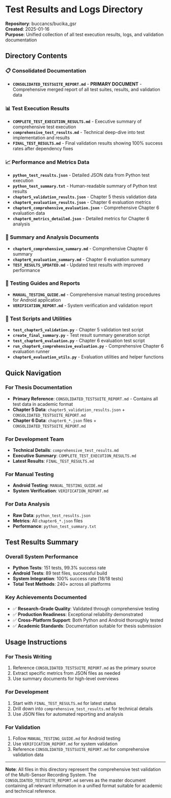 # Test Results and Logs Directory

**Repository**: buccancs/bucika_gsr  
**Created**: 2025-01-16  
**Purpose**: Unified collection of all test execution results, logs, and validation documentation

## Directory Contents

### 📋 Consolidated Documentation
- **`CONSOLIDATED_TESTSUITE_REPORT.md`** - **PRIMARY DOCUMENT** - Comprehensive merged report of all test suites, results, and validation data

### 📊 Test Execution Results
- **`COMPLETE_TEST_EXECUTION_RESULTS.md`** - Executive summary of comprehensive test execution
- **`comprehensive_test_results.md`** - Technical deep-dive into test implementation and results
- **`FINAL_TEST_RESULTS.md`** - Final validation results showing 100% success rates after dependency fixes

### 📈 Performance and Metrics Data
- **`python_test_results.json`** - Detailed JSON data from Python test execution
- **`python_test_summary.txt`** - Human-readable summary of Python test results
- **`chapter5_validation_results.json`** - Chapter 5 thesis validation data
- **`chapter6_evaluation_results.json`** - Chapter 6 evaluation metrics
- **`chapter6_comprehensive_evaluation.json`** - Comprehensive Chapter 6 evaluation data
- **`chapter6_metrics_detailed.json`** - Detailed metrics for Chapter 6 analysis

### 📑 Summary and Analysis Documents
- **`chapter6_comprehensive_summary.md`** - Comprehensive Chapter 6 summary
- **`chapter6_evaluation_summary.md`** - Chapter 6 evaluation summary
- **`TEST_RESULTS_UPDATED.md`** - Updated test results with improved performance

### 🧪 Testing Guides and Reports
- **`MANUAL_TESTING_GUIDE.md`** - Comprehensive manual testing procedures for Android application
- **`VERIFICATION_REPORT.md`** - System verification and validation report

### 🔬 Test Scripts and Utilities
- **`test_chapter5_validation.py`** - Chapter 5 validation test script
- **`create_final_summary.py`** - Test result summary generation script
- **`test_chapter6_evaluation.py`** - Chapter 6 evaluation test script
- **`run_chapter6_comprehensive_evaluation.py`** - Comprehensive Chapter 6 evaluation runner
- **`chapter6_evaluation_utils.py`** - Evaluation utilities and helper functions

## Quick Navigation

### For Thesis Documentation
- **Primary Reference**: `CONSOLIDATED_TESTSUITE_REPORT.md` - Contains all test data in academic format
- **Chapter 5 Data**: `chapter5_validation_results.json` + `CONSOLIDATED_TESTSUITE_REPORT.md`
- **Chapter 6 Data**: `chapter6_*.json` files + `CONSOLIDATED_TESTSUITE_REPORT.md`

### For Development Team
- **Technical Details**: `comprehensive_test_results.md`
- **Executive Summary**: `COMPLETE_TEST_EXECUTION_RESULTS.md`
- **Latest Results**: `FINAL_TEST_RESULTS.md`

### For Manual Testing
- **Android Testing**: `MANUAL_TESTING_GUIDE.md`
- **System Verification**: `VERIFICATION_REPORT.md`

### For Data Analysis
- **Raw Data**: `python_test_results.json`
- **Metrics**: All `chapter6_*.json` files
- **Performance**: `python_test_summary.txt`

## Test Results Summary

### Overall System Performance
- **Python Tests**: 151 tests, 99.3% success rate
- **Android Tests**: 89 test files, successful build
- **System Integration**: 100% success rate (18/18 tests)
- **Total Test Methods**: 240+ across all platforms

### Key Achievements Documented
- ✅ **Research-Grade Quality**: Validated through comprehensive testing
- ✅ **Production Readiness**: Exceptional reliability demonstrated
- ✅ **Cross-Platform Support**: Both Python and Android thoroughly tested
- ✅ **Academic Standards**: Documentation suitable for thesis submission

## Usage Instructions

### For Thesis Writing
1. Reference `CONSOLIDATED_TESTSUITE_REPORT.md` as the primary source
2. Extract specific metrics from JSON files as needed
3. Use summary documents for high-level overviews

### For Development
1. Start with `FINAL_TEST_RESULTS.md` for latest status
2. Drill down into `comprehensive_test_results.md` for technical details
3. Use JSON files for automated reporting and analysis

### For Validation
1. Follow `MANUAL_TESTING_GUIDE.md` for Android testing
2. Use `VERIFICATION_REPORT.md` for system validation
3. Reference `CONSOLIDATED_TESTSUITE_REPORT.md` for comprehensive validation data

---

**Note**: All files in this directory represent the comprehensive test validation of the Multi-Sensor Recording System. The `CONSOLIDATED_TESTSUITE_REPORT.md` serves as the master document containing all relevant information in a unified format suitable for academic and technical reference.